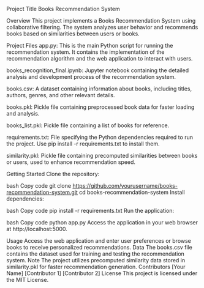 
Project Title
Books Recommendation System

Overview
This project implements a Books Recommendation System using collaborative filtering. The system analyzes user behavior and recommends books based on similarities between users or books.

Project Files
app.py: This is the main Python script for running the recommendation system. It contains the implementation of the recommendation algorithm and the web application to interact with users.

books_recognition_final.ipynb: Jupyter notebook containing the detailed analysis and development process of the recommendation system.

books.csv: A dataset containing information about books, including titles, authors, genres, and other relevant details.

books.pkl: Pickle file containing preprocessed book data for faster loading and analysis.

books_list.pkl: Pickle file containing a list of books for reference.

requirements.txt: File specifying the Python dependencies required to run the project. Use pip install -r requirements.txt to install them.

similarity.pkl: Pickle file containing precomputed similarities between books or users, used to enhance recommendation speed.

Getting Started
Clone the repository:

bash
Copy code
git clone https://github.com/yourusername/books-recommendation-system.git
cd books-recommendation-system
Install dependencies:

bash
Copy code
pip install -r requirements.txt
Run the application:

bash
Copy code
python app.py
Access the application in your web browser at http://localhost:5000.

Usage
Access the web application and enter user preferences or browse books to receive personalized recommendations.
Data
The books.csv file contains the dataset used for training and testing the recommendation system.
Note
The project utilizes precomputed similarity data stored in similarity.pkl for faster recommendation generation.
Contributors
[Your Name]
[Contributor 1]
[Contributor 2]
License
This project is licensed under the MIT License.
